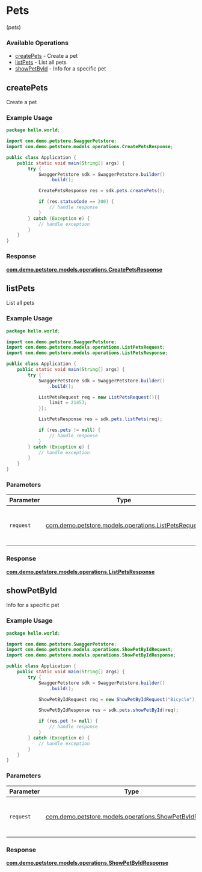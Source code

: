 # Pets
(*pets*)

### Available Operations

* [createPets](#createpets) - Create a pet
* [listPets](#listpets) - List all pets
* [showPetById](#showpetbyid) - Info for a specific pet

## createPets

Create a pet

### Example Usage

```java
package hello.world;

import com.demo.petstore.SwaggerPetstore;
import com.demo.petstore.models.operations.CreatePetsResponse;

public class Application {
    public static void main(String[] args) {
        try {
            SwaggerPetstore sdk = SwaggerPetstore.builder()
                .build();

            CreatePetsResponse res = sdk.pets.createPets();

            if (res.statusCode == 200) {
                // handle response
            }
        } catch (Exception e) {
            // handle exception
        }
    }
}
```


### Response

**[com.demo.petstore.models.operations.CreatePetsResponse](../../models/operations/CreatePetsResponse.md)**


## listPets

List all pets

### Example Usage

```java
package hello.world;

import com.demo.petstore.SwaggerPetstore;
import com.demo.petstore.models.operations.ListPetsRequest;
import com.demo.petstore.models.operations.ListPetsResponse;

public class Application {
    public static void main(String[] args) {
        try {
            SwaggerPetstore sdk = SwaggerPetstore.builder()
                .build();

            ListPetsRequest req = new ListPetsRequest(){{
                limit = 21453;
            }};            

            ListPetsResponse res = sdk.pets.listPets(req);

            if (res.pets != null) {
                // handle response
            }
        } catch (Exception e) {
            // handle exception
        }
    }
}
```

### Parameters

| Parameter                                                                                         | Type                                                                                              | Required                                                                                          | Description                                                                                       |
| ------------------------------------------------------------------------------------------------- | ------------------------------------------------------------------------------------------------- | ------------------------------------------------------------------------------------------------- | ------------------------------------------------------------------------------------------------- |
| `request`                                                                                         | [com.demo.petstore.models.operations.ListPetsRequest](../../models/operations/ListPetsRequest.md) | :heavy_check_mark:                                                                                | The request object to use for the request.                                                        |


### Response

**[com.demo.petstore.models.operations.ListPetsResponse](../../models/operations/ListPetsResponse.md)**


## showPetById

Info for a specific pet

### Example Usage

```java
package hello.world;

import com.demo.petstore.SwaggerPetstore;
import com.demo.petstore.models.operations.ShowPetByIdRequest;
import com.demo.petstore.models.operations.ShowPetByIdResponse;

public class Application {
    public static void main(String[] args) {
        try {
            SwaggerPetstore sdk = SwaggerPetstore.builder()
                .build();

            ShowPetByIdRequest req = new ShowPetByIdRequest("Bicycle");            

            ShowPetByIdResponse res = sdk.pets.showPetById(req);

            if (res.pet != null) {
                // handle response
            }
        } catch (Exception e) {
            // handle exception
        }
    }
}
```

### Parameters

| Parameter                                                                                               | Type                                                                                                    | Required                                                                                                | Description                                                                                             |
| ------------------------------------------------------------------------------------------------------- | ------------------------------------------------------------------------------------------------------- | ------------------------------------------------------------------------------------------------------- | ------------------------------------------------------------------------------------------------------- |
| `request`                                                                                               | [com.demo.petstore.models.operations.ShowPetByIdRequest](../../models/operations/ShowPetByIdRequest.md) | :heavy_check_mark:                                                                                      | The request object to use for the request.                                                              |


### Response

**[com.demo.petstore.models.operations.ShowPetByIdResponse](../../models/operations/ShowPetByIdResponse.md)**

